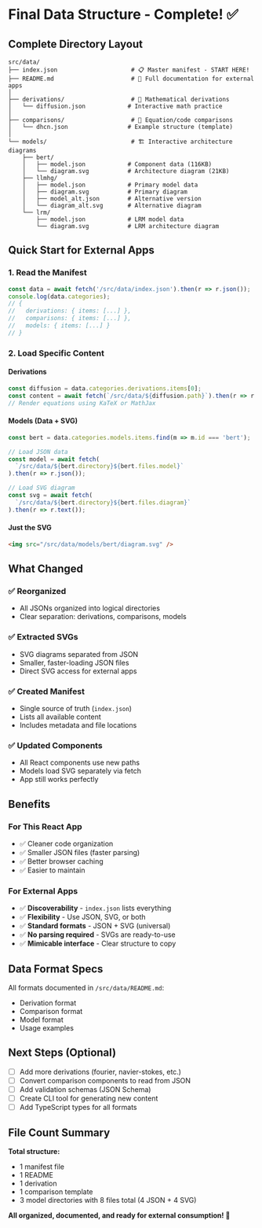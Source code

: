 # Final Data Structure - Complete! ✅

## Complete Directory Layout

```
src/data/
├── index.json                     # 📋 Master manifest - START HERE!
├── README.md                      # 📖 Full documentation for external apps
│
├── derivations/                   # 🧮 Mathematical derivations
│   └── diffusion.json            # Interactive math practice
│
├── comparisons/                   # 🔀 Equation/code comparisons
│   └── dhcn.json                 # Example structure (template)
│
└── models/                        # 🏗️ Interactive architecture diagrams
    ├── bert/
    │   ├── model.json            # Component data (116KB)
    │   └── diagram.svg           # Architecture diagram (21KB)
    ├── llmhg/
    │   ├── model.json            # Primary model data
    │   ├── diagram.svg           # Primary diagram
    │   ├── model_alt.json        # Alternative version
    │   └── diagram_alt.svg       # Alternative diagram
    └── lrm/
        ├── model.json            # LRM model data
        └── diagram.svg           # LRM architecture diagram
```

## Quick Start for External Apps

### 1. Read the Manifest
```javascript
const data = await fetch('/src/data/index.json').then(r => r.json());
console.log(data.categories);
// {
//   derivations: { items: [...] },
//   comparisons: { items: [...] },
//   models: { items: [...] }
// }
```

### 2. Load Specific Content

#### Derivations
```javascript
const diffusion = data.categories.derivations.items[0];
const content = await fetch(`/src/data/${diffusion.path}`).then(r => r.json());
// Render equations using KaTeX or MathJax
```

#### Models (Data + SVG)
```javascript
const bert = data.categories.models.items.find(m => m.id === 'bert');

// Load JSON data
const model = await fetch(
  `/src/data/${bert.directory}${bert.files.model}`
).then(r => r.json());

// Load SVG diagram
const svg = await fetch(
  `/src/data/${bert.directory}${bert.files.diagram}`
).then(r => r.text());
```

#### Just the SVG
```html
<img src="/src/data/models/bert/diagram.svg" />
```

## What Changed

### ✅ Reorganized
- All JSONs organized into logical directories
- Clear separation: derivations, comparisons, models

### ✅ Extracted SVGs
- SVG diagrams separated from JSON
- Smaller, faster-loading JSON files
- Direct SVG access for external apps

### ✅ Created Manifest
- Single source of truth (`index.json`)
- Lists all available content
- Includes metadata and file locations

### ✅ Updated Components
- All React components use new paths
- Models load SVG separately via fetch
- App still works perfectly

## Benefits

### For This React App
- ✅ Cleaner code organization
- ✅ Smaller JSON files (faster parsing)
- ✅ Better browser caching
- ✅ Easier to maintain

### For External Apps
- ✅ **Discoverability** - `index.json` lists everything
- ✅ **Flexibility** - Use JSON, SVG, or both
- ✅ **Standard formats** - JSON + SVG (universal)
- ✅ **No parsing required** - SVGs are ready-to-use
- ✅ **Mimicable interface** - Clear structure to copy

## Data Format Specs

All formats documented in `/src/data/README.md`:
- Derivation format
- Comparison format  
- Model format
- Usage examples

## Next Steps (Optional)

- [ ] Add more derivations (fourier, navier-stokes, etc.)
- [ ] Convert comparison components to read from JSON
- [ ] Add validation schemas (JSON Schema)
- [ ] Create CLI tool for generating new content
- [ ] Add TypeScript types for all formats

## File Count Summary

**Total structure:**
- 1 manifest file
- 1 README
- 1 derivation
- 1 comparison template
- 3 model directories with 8 files total (4 JSON + 4 SVG)

**All organized, documented, and ready for external consumption! 🎉**
